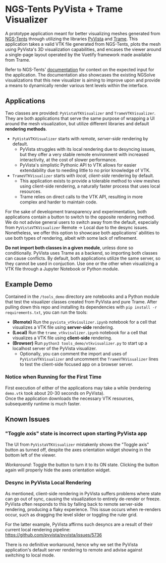 # NGS-Tents PyVista + Trame Visualizer

A prototype application meant for better visualizing meshes generated from [NGS-Tents](https://github.com/jayggg/ngstents) through
utilizing the libraries [PyVista](https://github.com/pyvista/pyvista) and [Trame](https://github.com/Kitware/trame).
This application takes a valid VTK file generated from NGS-Tents, plots the mesh using PyVista's 3D visualization capabilities, and
encases the viewer around a single-page layout operated by the Vuetify framework made available from Trame.

Refer to NGS-Tents' [documentation](https://jayggg.github.io/ngstents/StartPitching.html) for context on the expected input
for the application. The documentation also showcases the existing NGSolve visualizations that this new visualizer is aiming
to improve upon and provide a means to dynamically render various tent levels within the interface.

## Applications

Two classes are provided: `PyVistaVTKVisualizer` and `TrameVTKVisualizer`. They are both applications that serve the same
purpose of wrapping a UI around the mesh visualization, but utilize different libraries and default **rendering methods**.

- `PyVistaVTKVisualizer` starts with _remote, server-side_ rendering by default.
  - PyVista struggles with its local rendering due to desyncing issues, but they offer a very stable remote environment with increased interactivity, at the cost of slower performance.
  - PyVista's simplistic Pythonic API to VTK allows for easier extendability due to needing little to no prior knowledge of VTK.
- `TrameVTKVisualizer` starts with _local, client-side_ rendering by default.
  - This application exists to provide a tolerable method to view meshes using client-side rendering, a naturally faster process that uses local resources.
  - Trame relies on direct calls to the VTK API, resulting in more complex and harder to maintain code.

For the sake of development transparency and experimentation, both applications contain a button to switch to the opposite rendering method. We do not advise general users to switch
away from the default, especially from `PyVistaVTKVisualizer` Remote -> Local due to the desync issues. Nonetheless, we offer this option to showcase both applications' abilities to
use both types of rendering, albeit with some lack of refinement.

**Do not import both classes in a given module**, unless done so conditionally. PyVista uses Trame as a backend, so importing
both classes can cause conflicts. By default, both applications utilize the same server, so they cannot be used in conjuction. Use one or the other when visualizing a VTK file through
a Jupyter Notebook or Python module.

## Example Demo

Contained in the `/tools_demo` directory are notebooks and a Python module that test the visualizer classes created from PyVista
and pure Trame. After pulling down this repo and installing its dependencies with `pip install -r requirements.txt`,
you can run the tools:

- **(Remote)** Run the `pyvista_vtkvisulizer.ipynb` notebook for a cell that visualizes a VTK file using **server-side** rendering.
- **(Local)** Run the `trame_vtkvisulizer.ipynb` notebook for a cell that visualizes a VTK file using **client-side** rendering.
- **(Browser)** Run `python3 tools_demo/vtkvisualizer.py` to start up a localhost server of the PyVista visualizer.
  - Optionally, you can comment the import and uses of `PyVistaVTKVisualizer` and uncomment the `TrameVTKVisualizer` lines to test the client-side focused app on a browser server.

### Notice when Running for the First Time

First execution of either of the applications may take a while (rendering `demo.vtk` took about 20-30 seconds on PyVista).  
Once the application downloads the necessary VTK resources, subsequently runtime is much faster.

## Known Issues

### "Toggle axis" state is incorrect upon starting PyVista app

The UI from `PyVistaVTKVisualizer` mistakenly shows the "Toggle axis" button as turned off, despite the axes orientation
widget showing in the bottom left of the viewer.

_Workaround_: Toggle the button to turn it to its ON state. Clicking the button again will properly hide the axes orientation widget.

### Desync in PyVista Local Rendering

As mentioned, client-side rendering in PyVista suffers problems where state can go out of sync, causing the visualization to entirely de-render or freeze. PyVista often responds to
this by falling back to remote server-side rendering, producing a flaky experience.
This issue occurs when re-renders occur, such as dragging the level slider or toggling the ruler grid.

For the latter example, PyVista affirms such desyncs are a result of their current local rendering pipeline: https://github.com/pyvista/pyvista/issues/5736

There is no definitive workaround, hence why we set the PyVista application's default server rendering to remote and advise against switching to local mode.
